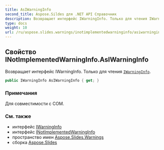 ```yaml
---
title: AsIWarningInfo
second_title: Aspose.Sildes для .NET API Справочник
description: Возвращает интерфейс IWarningInfo. Только для чтения IWarningInfoaspose.slides.warnings/iwarninginfo.
type: docs
weight: 10
url: /ru/aspose.slides.warnings/inotimplementedwarninginfo/asiwarninginfo/
---
```


## Свойство INotImplementedWarningInfo.AsIWarningInfo

Возвращает интерфейс IWarningInfo. Только для чтения [`IWarningInfo`](../../iwarninginfo).

```csharp
public IWarningInfo AsIWarningInfo { get; }
```

### Примечания

Для совместимости с COM.

### См. также

* интерфейс [IWarningInfo](../../iwarninginfo)
* интерфейс [INotImplementedWarningInfo](../../inotimplementedwarninginfo)
* пространство имен [Aspose.Slides.Warnings](../../inotimplementedwarninginfo)
* сборка [Aspose.Slides](../../../)

<!-- DO NOT EDIT: сгенерировано xmldocmd для Aspose.Slides.dll -->
